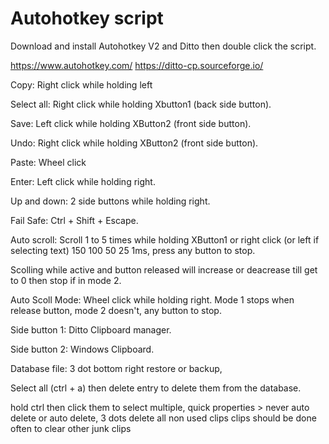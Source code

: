 # Autohotkey script

Download and install Autohotkey V2 and Ditto then double click the script.

https://www.autohotkey.com/ https://ditto-cp.sourceforge.io/

Copy: Right click while holding left

Select all: Right click while holding Xbutton1 (back side button).

Save: Left click while holding XButton2 (front side button).

Undo: Right click while holding XButton2 (front side button).

Paste: Wheel click

Enter: Left click while holding right.

Up and down: 2 side buttons while holding right.

Fail Safe: Ctrl + Shift + Escape.

Auto scroll: Scroll 1 to 5 times while holding XButton1 or right click (or left if selecting text) 150 100 50 25 1ms, press any button to stop.

Scolling while active and button released will increase or deacrease till get to 0 then stop if in mode 2.

Auto Scoll Mode: Wheel click while holding right. Mode 1 stops when release button, mode 2 doesn't, any button to stop.

Side button 1: Ditto Clipboard manager.

Side button 2: Windows Clipboard.

Database file: 3 dot bottom right restore or backup, 

Select all (ctrl + a) then delete entry to delete them from the database.

hold ctrl then click them to select multiple, quick properties > never auto delete or auto delete, 3 dots delete all non used clips clips
should be done often to clear other junk clips
